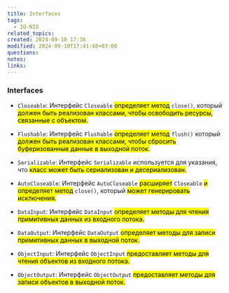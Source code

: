 ```yaml
---
title: Interfaces
tags:
  - IO-NIO
related_topics: 
created: 2024-09-10 17:38
modified: 2024-09-10T17:41:48+03:00
questions: 
notes: 
links: 
---
```

### Interfaces

- `Closeable`: Интерфейс `Closeable` <mark class="hltr-yellow">определяет метод</mark> `close()`, который <mark class="hltr-purple">должен быть реализован классами, чтобы освободить ресурсы, связанные с объектом.</mark>

- `Flushable`: Интерфейс `Flushable` <mark class="hltr-yellow">определяет метод</mark> `flush()` который <mark class="hltr-purple">должен быть реализован классами, чтобы сбросить буферизованные данные в выходной поток.</mark>

- `Serializable`: Интерфейс `Serializable` используется для указания, что <mark class="hltr-yellow">класс может быть сериализован и десериализован.</mark>

- `AutoCloseable`: Интерфейс `AutoCloseable` <mark class="hltr-yellow">расширяет</mark> `Closeable` <mark class="hltr-yellow">и определяет метод</mark> `close()`, который <mark class="hltr-blue">может генерировать исключения.</mark>

- `DataInput`: Интерфейс `DataInput` <mark class="hltr-blue">определяет методы для чтения примитивных данных из входного потока.</mark>

- `DataOutput`: Интерфейс `DataOutput` <mark class="hltr-blue">определяет методы для записи примитивных данных в выходной поток.</mark>

- `ObjectInput`: Интерфейс `ObjectInput` <mark class="hltr-red">предоставляет методы для чтения объектов из входного потока.</mark>

- `ObjectOutput`: Интерфейс `ObjectOutput` <mark class="hltr-red">предоставляет методы для записи объектов в выходной поток.</mark>
